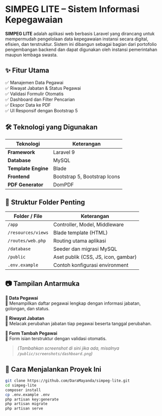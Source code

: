 # SIMPEG LITE – Sistem Informasi Kepegawaian

**SIMPEG LITE** adalah aplikasi web berbasis Laravel yang dirancang untuk mempermudah pengelolaan data kepegawaian instansi secara digital, efisien, dan terstruktur. Sistem ini dibangun sebagai bagian dari portofolio pengembangan backend dan dapat digunakan oleh instansi pemerintahan maupun lembaga swasta.

## ✨ Fitur Utama

✅ Manajemen Data Pegawai  
✅ Riwayat Jabatan & Status Pegawai  
✅ Validasi Formulir Otomatis  
✅ Dashboard dan Filter Pencarian  
✅ Ekspor Data ke PDF  
✅ UI Responsif dengan Bootstrap 5

## 🛠️ Teknologi yang Digunakan

| Teknologi | Keterangan |
|----------|------------|
| **Framework** | Laravel 9 |
| **Database** | MySQL |
| **Template Engine** | Blade |
| **Frontend** | Bootstrap 5, Bootstrap Icons |
| **PDF Generator** | DomPDF |

## 📁 Struktur Folder Penting

| Folder / File | Keterangan |
|---------------|------------|
| `/app` | Controller, Model, Middleware |
| `/resources/views` | Blade template (HTML) |
| `/routes/web.php` | Routing utama aplikasi |
| `/database` | Seeder dan migrasi MySQL |
| `/public` | Aset publik (CSS, JS, icon, gambar) |
| `.env.example` | Contoh konfigurasi environment |

## 📷 Tampilan Antarmuka

**🔹 Data Pegawai**  
📌 Menampilkan daftar pegawai lengkap dengan informasi jabatan, golongan, dan status.

**🔹 Riwayat Jabatan**  
📌 Melacak perubahan jabatan tiap pegawai beserta tanggal perubahan.

**🔹 Form Tambah Pegawai**  
📌 Form isian terstruktur dengan validasi otomatis.

> *(Tambahkan screenshot di sini jika ada, misalnya `/public/screenshots/dashboard.png`)*

## 🚀 Cara Menjalankan Proyek Ini

```bash
git clone https://github.com/DaraMayanda/simpeg-lite.git
cd simpeg-lite
composer install
cp .env.example .env
php artisan key:generate
php artisan migrate
php artisan serve
